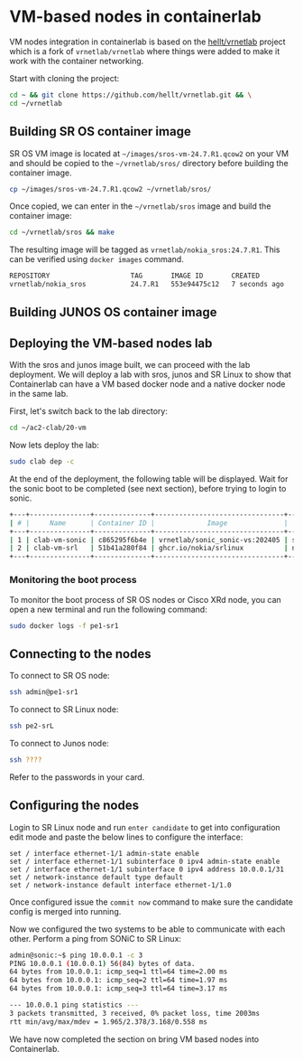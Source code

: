 # VM-based nodes in containerlab

VM nodes integration in containerlab is based on the [hellt/vrnetlab](https://github.com/hellt/vrnetlab) project which is a fork of `vrnetlab/vrnetlab` where things were added to make it work with the container networking.

Start with cloning the project:

```bash
cd ~ && git clone https://github.com/hellt/vrnetlab.git && \
cd ~/vrnetlab
```

## Building SR OS container image

SR OS VM image is located at `~/images/sros-vm-24.7.R1.qcow2` on your VM and should be copied to the `~/vrnetlab/sros/` directory before building the container image.

```bash
cp ~/images/sros-vm-24.7.R1.qcow2 ~/vrnetlab/sros/
```

Once copied, we can enter in the `~/vrnetlab/sros` image and build the container image:

```bash
cd ~/vrnetlab/sros && make
```

The resulting image will be tagged as `vrnetlab/nokia_sros:24.7.R1`. This can be verified using `docker images` command.

```bash
REPOSITORY                    TAG       IMAGE ID       CREATED         SIZE
vrnetlab/nokia_sros           24.7.R1   553e94475c12   7 seconds ago   889MB
```

## Building JUNOS OS container image


## Deploying the VM-based nodes lab

With the sros and junos image built, we can proceed with the lab deployment. We will deploy a lab with sros, junos and SR Linux to show that Containerlab can have a VM based docker node and a native docker node in the same lab.

First, let's switch back to the lab directory:

```bash
cd ~/ac2-clab/20-vm
```

Now lets deploy the lab:

```bash
sudo clab dep -c
```

At the end of the deployment, the following table will be displayed. Wait for the sonic boot to be completed (see next section), before trying to login to sonic.

```bash
+---+---------------+--------------+--------------------------------+---------------+---------+----------------+----------------------+
| # |     Name      | Container ID |             Image              |     Kind      |  State  |  IPv4 Address  |     IPv6 Address     |
+---+---------------+--------------+--------------------------------+---------------+---------+----------------+----------------------+
| 1 | clab-vm-sonic | c865295f6b4e | vrnetlab/sonic_sonic-vs:202405 | sonic-vm      | running | 172.20.20.3/24 | 3fff:172:20:20::3/64 |
| 2 | clab-vm-srl   | 51b41a280f84 | ghcr.io/nokia/srlinux          | nokia_srlinux | running | 172.20.20.2/24 | 3fff:172:20:20::2/64 |
+---+---------------+--------------+--------------------------------+---------------+---------+----------------+----------------------+
```



### Monitoring the boot process

To monitor the boot process of SR OS nodes or Cisco XRd node, you can open a new terminal and run the following command:

```bash
sudo docker logs -f pe1-sr1
```

## Connecting to the nodes

To connect to SR OS node:

```bash
ssh admin@pe1-sr1
```

To connect to SR Linux node:

```bash
ssh pe2-srL
```

To connect to Junos node:

```bash
ssh ????
```

Refer to the passwords in your card.

## Configuring the nodes

Login to SR Linux node and run `enter candidate` to get into configuration edit mode and paste the below lines to configure the interface:

```srl
set / interface ethernet-1/1 admin-state enable
set / interface ethernet-1/1 subinterface 0 ipv4 admin-state enable
set / interface ethernet-1/1 subinterface 0 ipv4 address 10.0.0.1/31
set / network-instance default type default
set / network-instance default interface ethernet-1/1.0
```
Once configured issue the `commit now` command to make sure the candidate config is merged into running.

Now we configured the two systems to be able to communicate with each other. Perform a ping from SONiC to SR Linux:

```bash
admin@sonic:~$ ping 10.0.0.1 -c 3
PING 10.0.0.1 (10.0.0.1) 56(84) bytes of data.
64 bytes from 10.0.0.1: icmp_seq=1 ttl=64 time=2.00 ms
64 bytes from 10.0.0.1: icmp_seq=2 ttl=64 time=1.97 ms
64 bytes from 10.0.0.1: icmp_seq=3 ttl=64 time=3.17 ms

--- 10.0.0.1 ping statistics ---
3 packets transmitted, 3 received, 0% packet loss, time 2003ms
rtt min/avg/max/mdev = 1.965/2.378/3.168/0.558 ms
```

We have now completed the section on bring VM based nodes into Containerlab.
